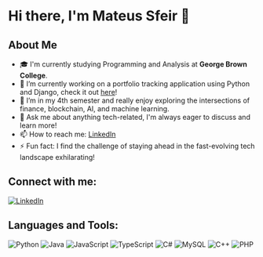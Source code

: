 # Hi there, I'm Mateus Sfeir 👋

## About Me
- 🎓 I'm currently studying Programming and Analysis at **George Brown College**.
- 🔭 I’m currently working on a portfolio tracking application using Python and Django, check it out [here](https://www.bitbalance.ca)!
- 🌱 I’m in my 4th semester and really enjoy exploring the intersections of finance, blockchain, AI, and machine learning.
- 💬 Ask me about anything tech-related, I'm always eager to discuss and learn more!
- 📫 How to reach me: [LinkedIn](https://www.linkedin.com/in/mateus-sfeir-b65393152/)
- ⚡ Fun fact: I find the challenge of staying ahead in the fast-evolving tech landscape exhilarating!

## Connect with me:
[![LinkedIn](https://img.shields.io/badge/LinkedIn-Profile-blue?logo=linkedin)](https://www.linkedin.com/in/mateus-sfeir-b65393152/)


## Languages and Tools:
![Python](https://img.shields.io/badge/Python-3776AB?style=for-the-badge&logo=python&logoColor=white)
![Java](https://img.shields.io/badge/Java-007396?style=for-the-badge&logo=java&logoColor=white)
![JavaScript](https://img.shields.io/badge/JavaScript-F7DF1E?style=for-the-badge&logo=javascript&logoColor=black)
![TypeScript](https://img.shields.io/badge/TypeScript-3178C6?style=for-the-badge&logo=typescript&logoColor=white)
![C#](https://img.shields.io/badge/C%23-239120?style=for-the-badge&logo=c-sharp&logoColor=white)
![MySQL](https://img.shields.io/badge/MySQL-00000F?style=for-the-badge&logo=mysql&logoColor=white)
![C++](https://img.shields.io/badge/C++-00599C?style=for-the-badge&logo=cplusplus&logoColor=white)
![PHP](https://img.shields.io/badge/PHP-777BB4?style=for-the-badge&logo=php&logoColor=white)

